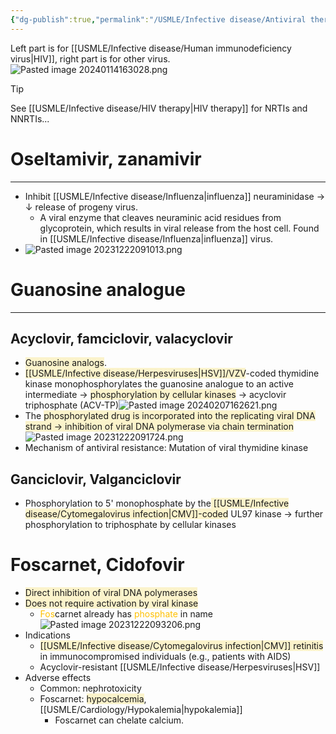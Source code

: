 ```yaml
---
{"dg-publish":true,"permalink":"/USMLE/Infective disease/Antiviral therapy/"}
---
```


Left part is for [[USMLE/Infective disease/Human immunodeficiency virus\|HIV]], right part is for other virus.![Pasted image 20240114163028.png](/img/user/appendix/Pasted%20image%2020240114163028.png)
>[!tip] 
>See [[USMLE/Infective disease/HIV therapy\|HIV therapy]] for NRTIs and NNRTIs...
# Oseltamivir, zanamivir
---
- Inhibit [[USMLE/Infective disease/Influenza\|influenza]] neuraminidase → ↓ release of progeny virus.
	- A viral enzyme that cleaves neuraminic acid residues from glycoprotein, which results in viral release from the host cell. Found in [[USMLE/Infective disease/Influenza\|influenza]] virus.
- ![Pasted image 20231222091013.png](/img/user/appendix/Pasted%20image%2020231222091013.png)
# Guanosine analogue
---
## Acyclovir, famciclovir, valacyclovir
- <span style="background:rgba(240, 200, 0, 0.2)">Guanosine analogs</span>. 
- <span style="background:rgba(240, 200, 0, 0.2)">[[USMLE/Infective disease/Herpesviruses\|HSV]]/VZV</span>-coded thymidine kinase monophosphorylates the guanosine analogue to an active intermediate → <span style="background:rgba(240, 200, 0, 0.2)">phosphorylation by cellular kinases</span> → acyclovir triphosphate (ACV-TP)![Pasted image 20240207162621.png](/img/user/appendix/Pasted%20image%2020240207162621.png)
- The <span style="background:rgba(240, 200, 0, 0.2)">phosphorylated drug is incorporated into the replicating viral DNA strand → inhibition of viral DNA polymerase via chain termination</span>![Pasted image 20231222091724.png](/img/user/appendix/Pasted%20image%2020231222091724.png)
- Mechanism of antiviral resistance: Mutation of viral thymidine kinase
## Ganciclovir, Valganciclovir
- Phosphorylation to 5' monophosphate by the<span style="background:rgba(240, 200, 0, 0.2)"> [[USMLE/Infective disease/Cytomegalovirus infection\|CMV]]-coded</span> UL97 kinase  → further phosphorylation to triphosphate by cellular kinases

# Foscarnet, Cidofovir
- <span style="background:rgba(240, 200, 0, 0.2)">Direct inhibition of viral DNA polymerases</span>
- <span style="background:rgba(240, 200, 0, 0.2)">Does not require activation by viral kinase</span>
	- <font color="#ffc000">Fos</font>carnet already has <font color="#ffc000">phosphate</font> in name![Pasted image 20231222093206.png](/img/user/appendix/Pasted%20image%2020231222093206.png)
- Indications
	- <span style="background:rgba(240, 200, 0, 0.2)">[[USMLE/Infective disease/Cytomegalovirus infection\|CMV]] retinitis</span> in immunocompromised individuals (e.g., patients with AIDS)
	- Acyclovir-resistant [[USMLE/Infective disease/Herpesviruses\|HSV]]
- Adverse effects
	- Common: nephrotoxicity
	- Foscarnet: <span style="background:rgba(240, 200, 0, 0.2)">hypocalcemia</span>, [[USMLE/Cardiology/Hypokalemia\|hypokalemia]]
		- Foscarnet can chelate calcium.
